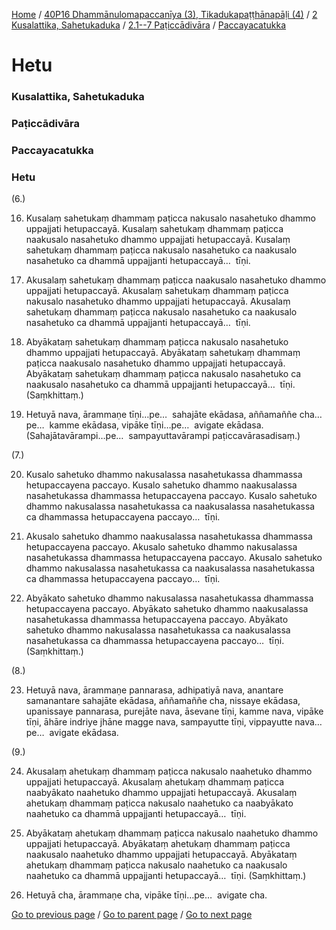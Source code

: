 
[Home](/) / [40P16 Dhammānulomapaccanīya (3), Tikadukapaṭṭhānapāḷi (4)](/tipitaka/40P16.md) / [2 Kusalattika, Sahetukaduka](/tipitaka/40P16/2.md) / [2.1--7 Paṭiccādivāra](/tipitaka/40P16/2/2.1--7.md) / [Paccayacatukka](/tipitaka/40P16/2/2.1--7/Paccayacatukka.md)

# Hetu

### Kusalattika, Sahetukaduka

### Paṭiccādivāra

### Paccayacatukka

### Hetu

(6.)

16. Kusalaṃ sahetukaṃ dhammaṃ paṭicca nakusalo nasahetuko dhammo uppajjati hetupaccayā. Kusalaṃ sahetukaṃ dhammaṃ paṭicca naakusalo nasahetuko dhammo uppajjati hetupaccayā. Kusalaṃ sahetukaṃ dhammaṃ paṭicca nakusalo nasahetuko ca naakusalo nasahetuko ca dhammā uppajjanti hetupaccayā…  tīṇi.

17. Akusalaṃ sahetukaṃ dhammaṃ paṭicca naakusalo nasahetuko dhammo uppajjati hetupaccayā. Akusalaṃ sahetukaṃ dhammaṃ paṭicca nakusalo nasahetuko dhammo uppajjati hetupaccayā. Akusalaṃ sahetukaṃ dhammaṃ paṭicca nakusalo nasahetuko ca naakusalo nasahetuko ca dhammā uppajjanti hetupaccayā…  tīṇi.

18. Abyākataṃ sahetukaṃ dhammaṃ paṭicca nakusalo nasahetuko dhammo uppajjati hetupaccayā. Abyākataṃ sahetukaṃ dhammaṃ paṭicca naakusalo nasahetuko dhammo uppajjati hetupaccayā. Abyākataṃ sahetukaṃ dhammaṃ paṭicca nakusalo nasahetuko ca naakusalo nasahetuko ca dhammā uppajjanti hetupaccayā…  tīṇi. (Saṃkhittaṃ.)

19. Hetuyā nava, ārammaṇe tīṇi…pe…  sahajāte ekādasa, aññamaññe cha…pe…  kamme ekādasa, vipāke tīṇi…pe…  avigate ekādasa. (Sahajātavārampi…pe…  sampayuttavārampi paṭiccavārasadisaṃ.)

(7.)

20. Kusalo sahetuko dhammo nakusalassa nasahetukassa dhammassa hetupaccayena paccayo. Kusalo sahetuko dhammo naakusalassa nasahetukassa dhammassa hetupaccayena paccayo. Kusalo sahetuko dhammo nakusalassa nasahetukassa ca naakusalassa nasahetukassa ca dhammassa hetupaccayena paccayo…  tīṇi.

21. Akusalo sahetuko dhammo naakusalassa nasahetukassa dhammassa hetupaccayena paccayo. Akusalo sahetuko dhammo nakusalassa nasahetukassa dhammassa hetupaccayena paccayo. Akusalo sahetuko dhammo nakusalassa nasahetukassa ca naakusalassa nasahetukassa ca dhammassa hetupaccayena paccayo…  tīṇi.

22. Abyākato sahetuko dhammo nakusalassa nasahetukassa dhammassa hetupaccayena paccayo. Abyākato sahetuko dhammo naakusalassa nasahetukassa dhammassa hetupaccayena paccayo. Abyākato sahetuko dhammo nakusalassa nasahetukassa ca naakusalassa nasahetukassa ca dhammassa hetupaccayena paccayo…  tīṇi. (Saṃkhittaṃ.)

(8.)

23. Hetuyā nava, ārammaṇe pannarasa, adhipatiyā nava, anantare samanantare sahajāte ekādasa, aññamaññe cha, nissaye ekādasa, upanissaye pannarasa, purejāte nava, āsevane tīṇi, kamme nava, vipāke tīṇi, āhāre indriye jhāne magge nava, sampayutte tīṇi, vippayutte nava…pe…  avigate ekādasa.

(9.)

24. Akusalaṃ ahetukaṃ dhammaṃ paṭicca nakusalo naahetuko dhammo uppajjati hetupaccayā. Akusalaṃ ahetukaṃ dhammaṃ paṭicca naabyākato naahetuko dhammo uppajjati hetupaccayā. Akusalaṃ ahetukaṃ dhammaṃ paṭicca nakusalo naahetuko ca naabyākato naahetuko ca dhammā uppajjanti hetupaccayā…  tīṇi.

25. Abyākataṃ ahetukaṃ dhammaṃ paṭicca nakusalo naahetuko dhammo uppajjati hetupaccayā. Abyākataṃ ahetukaṃ dhammaṃ paṭicca naakusalo naahetuko dhammo uppajjati hetupaccayā. Abyākataṃ ahetukaṃ dhammaṃ paṭicca nakusalo naahetuko ca naakusalo naahetuko ca dhammā uppajjanti hetupaccayā…  tīṇi. (Saṃkhittaṃ.)

26. Hetuyā cha, ārammaṇe cha, vipāke tīṇi…pe…  avigate cha.

[Go to previous page](/tipitaka/40P16/2/2.1--7/Paccayacatukka.md) / [Go to parent page](/tipitaka/40P16/2/2.1--7/Paccayacatukka.md) / [Go to next page](/tipitaka/40P16/3.md)


